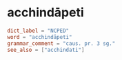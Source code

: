 # acchindāpeti

``` toml
dict_label = "NCPED"
word = "acchindāpeti"
grammar_comment = "caus. pr. 3 sg."
see_also = ["acchindati"]
```

